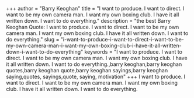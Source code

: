 +++
author = "Barry Keoghan"
title = "I want to produce. I want to direct. I want to be my own camera man. I want my own boxing club. I have it all written down. I want to do everything."
description = "the best Barry Keoghan Quote: I want to produce. I want to direct. I want to be my own camera man. I want my own boxing club. I have it all written down. I want to do everything."
slug = "i-want-to-produce-i-want-to-direct-i-want-to-be-my-own-camera-man-i-want-my-own-boxing-club-i-have-it-all-written-down-i-want-to-do-everything"
keywords = "I want to produce. I want to direct. I want to be my own camera man. I want my own boxing club. I have it all written down. I want to do everything.,barry keoghan,barry keoghan quotes,barry keoghan quote,barry keoghan sayings,barry keoghan saying,quotes, sayings,quote, saying, motivation"
+++
I want to produce. I want to direct. I want to be my own camera man. I want my own boxing club. I have it all written down. I want to do everything.
